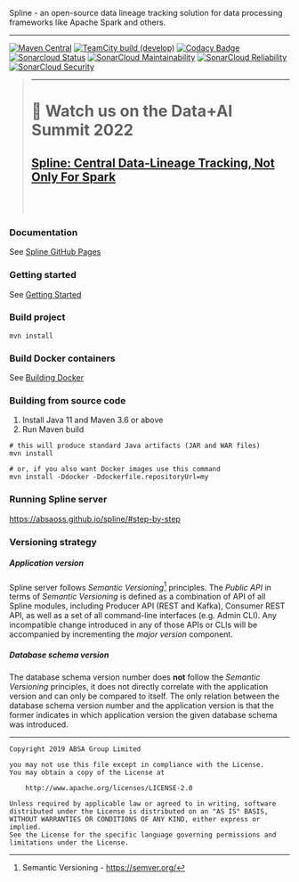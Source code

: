 Spline - an open-source data lineage tracking solution for data processing frameworks like Apache Spark and others.

---
[![Maven Central](https://maven-badges.herokuapp.com/maven-central/za.co.absa.spline/parent-pom/badge.svg)](https://search.maven.org/search?q=g:za.co.absa.spline)
[![TeamCity build (develop)](https://teamcity.jetbrains.com/app/rest/builds/aggregated/strob:%28locator:%28buildType:%28id:OpenSourceProjects_AbsaOSSSpline_AutomaticBuildsWithTests_Spark24%29,branch:develop%29%29/statusIcon.svg)](https://teamcity.jetbrains.com/viewType.html?buildTypeId=OpenSourceProjects_AbsaOSSSpline_AutomaticBuildsWithTests_Spark24&branch=develop&tab=buildTypeStatusDiv)
[![Codacy Badge](https://api.codacy.com/project/badge/Grade/9b7ba650a3874c2888dba2d25fa73d88)](https://app.codacy.com/gh/AbsaOSS/spline?utm_source=github.com&utm_medium=referral&utm_content=AbsaOSS/spline&utm_campaign=Badge_Grade_Settings)
[![Sonarcloud Status](https://sonarcloud.io/api/project_badges/measure?project=AbsaOSS_spline&metric=alert_status)](https://sonarcloud.io/dashboard?id=AbsaOSS_spline)
[![SonarCloud Maintainability](https://sonarcloud.io/api/project_badges/measure?project=AbsaOSS_spline&metric=sqale_rating)](https://sonarcloud.io/dashboard?id=AbsaOSS_spline)
[![SonarCloud Reliability](https://sonarcloud.io/api/project_badges/measure?project=AbsaOSS_spline&metric=reliability_rating)](https://sonarcloud.io/dashboard?id=AbsaOSS_spline)
[![SonarCloud Security](https://sonarcloud.io/api/project_badges/measure?project=AbsaOSS_spline&metric=security_rating)](https://sonarcloud.io/dashboard?id=AbsaOSS_spline)

> ---
> # :loudspeaker: Watch us on the Data+AI Summit 2022
> ## [Spline: Central Data-Lineage Tracking, Not Only For Spark](https://databricks.com/dataaisummit/session/spline-central-data-lineage-tracking-not-only-spark)
> &nbsp;
> &nbsp;
> ---

### Documentation

See [Spline GitHub Pages](https://absaoss.github.io/spline/)

### Getting started

See [Getting Started](https://github.com/AbsaOSS/spline-getting-started)

### Build project

```shell
mvn install
```

### Build Docker containers

See [Building Docker](https://github.com/AbsaOSS/spline-getting-started/blob/main/building-docker.md)

### Building from source code

1. Install Java 11 and Maven 3.6 or above
2. Run Maven build

```shell
# this will produce standard Java artifacts (JAR and WAR files)
mvn install

# or, if you also want Docker images use this command
mvn install -Ddocker -Ddockerfile.repositoryUrl=my
```

### Running Spline server

https://absaoss.github.io/spline/#step-by-step

### Versioning strategy

##### Application version

Spline server follows _Semantic Versioning_[^1] principles. The _Public API_ in terms of _Semantic Versioning_ is defined as a combination of API of
all Spline modules, including Producer API (REST and Kafka), Consumer REST API, as well as a set of all command-line interfaces (e.g. Admin CLI).
Any incompatible change introduced in any of those APIs or CLIs will be accompanied by incrementing the _major version_ component.

##### Database schema version

The database schema version number does **not** follow the _Semantic Versioning_ principles, it does not directly correlate with the application
version and can only be compared to itself. The only relation between the database schema version number and the application version is that the
former indicates in which application version the given database schema was introduced.

[^1]: Semantic Versioning - https://semver.org/

---

    Copyright 2019 ABSA Group Limited
    
    you may not use this file except in compliance with the License.
    You may obtain a copy of the License at
    
        http://www.apache.org/licenses/LICENSE-2.0
    
    Unless required by applicable law or agreed to in writing, software
    distributed under the License is distributed on an "AS IS" BASIS,
    WITHOUT WARRANTIES OR CONDITIONS OF ANY KIND, either express or implied.
    See the License for the specific language governing permissions and
    limitations under the License.
